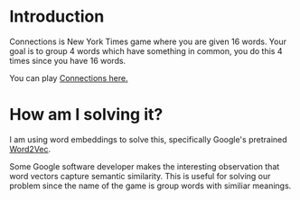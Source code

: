 # Introduction

Connections is New York Times game where you are given 16 words.  Your goal is to group 4 words which have something in common, you do this 4 times since you have 16 words.

You can play [Connections here.](https://www.nytimes.com/games/connections)


# How am I solving it?

I am using word embeddings to solve this, specifically Google's pretrained [Word2Vec](https://code.google.com/archive/p/word2vec/).

Some Google software developer makes the interesting observation that word vectors capture semantic similarity.  This is useful for solving our problem since the name of the game is group words with similiar meanings.


